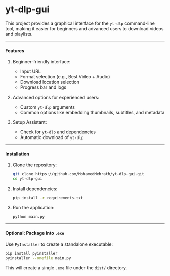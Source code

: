 # yt-dlp-gui

This project provides a graphical interface for the `yt-dlp` command-line tool, making it easier for beginners and advanced users to download videos and playlists.

---

#### Features

1. Beginner-friendly interface:
   - Input URL
   - Format selection (e.g., Best Video + Audio)
   - Download location selection
   - Progress bar and logs

2. Advanced options for experienced users:
   - Custom `yt-dlp` arguments
   - Common options like embedding thumbnails, subtitles, and metadata

3. Setup Assistant:
   - Check for `yt-dlp` and dependencies
   - Automatic download of `yt-dlp`

---

#### Installation

1. Clone the repository:
   ```bash
   git clone https://github.com/MohamedMehrath/yt-dlp-gui.git
   cd yt-dlp-gui
   ```

2. Install dependencies:
   ```bash
   pip install -r requirements.txt
   ```

3. Run the application:
   ```bash
   python main.py
   ```

---

#### Optional: Package into `.exe`

Use `PyInstaller` to create a standalone executable:
```bash
pip install pyinstaller
pyinstaller --onefile main.py
```

This will create a single `.exe` file under the `dist/` directory.
